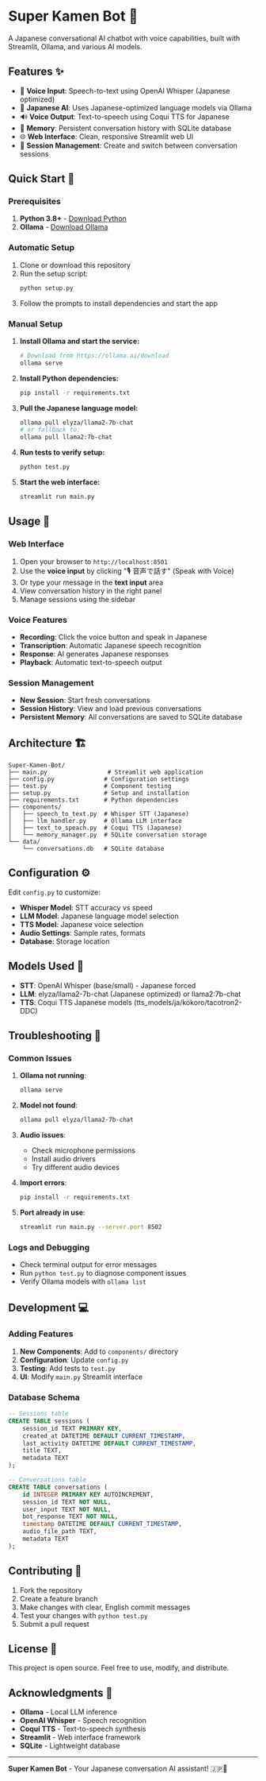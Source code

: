 # Super Kamen Bot 🤖

A Japanese conversational AI chatbot with voice capabilities, built with Streamlit, Ollama, and various AI models.

## Features ✨

- 🎤 **Voice Input**: Speech-to-text using OpenAI Whisper (Japanese optimized)
- 🧠 **Japanese AI**: Uses Japanese-optimized language models via Ollama
- 🔊 **Voice Output**: Text-to-speech using Coqui TTS for Japanese
- 💾 **Memory**: Persistent conversation history with SQLite database
- 🌐 **Web Interface**: Clean, responsive Streamlit web UI
- 🔄 **Session Management**: Create and switch between conversation sessions

## Quick Start 🚀

### Prerequisites

1. **Python 3.8+** - [Download Python](https://www.python.org/downloads/)
2. **Ollama** - [Download Ollama](https://ollama.ai/download)

### Automatic Setup

1. Clone or download this repository
2. Run the setup script:
   ```bash
   python setup.py
   ```
3. Follow the prompts to install dependencies and start the app

### Manual Setup

1. **Install Ollama and start the service:**
   ```bash
   # Download from https://ollama.ai/download
   ollama serve
   ```

2. **Install Python dependencies:**
   ```bash
   pip install -r requirements.txt
   ```

3. **Pull the Japanese language model:**
   ```bash
   ollama pull elyza/llama2-7b-chat
   # or fallback to:
   ollama pull llama2:7b-chat
   ```

4. **Run tests to verify setup:**
   ```bash
   python test.py
   ```

5. **Start the web interface:**
   ```bash
   streamlit run main.py
   ```

## Usage 💬

### Web Interface

1. Open your browser to `http://localhost:8501`
2. Use the **voice input** by clicking "🎙️ 音声で話す" (Speak with Voice)
3. Or type your message in the **text input** area
4. View conversation history in the right panel
5. Manage sessions using the sidebar

### Voice Features

- **Recording**: Click the voice button and speak in Japanese
- **Transcription**: Automatic Japanese speech recognition
- **Response**: AI generates Japanese responses
- **Playback**: Automatic text-to-speech output

### Session Management

- **New Session**: Start fresh conversations
- **Session History**: View and load previous conversations
- **Persistent Memory**: All conversations are saved to SQLite database

## Architecture 🏗️

```
Super-Kamen-Bot/
├── main.py                 # Streamlit web application
├── config.py              # Configuration settings
├── test.py                # Component testing
├── setup.py               # Setup and installation
├── requirements.txt       # Python dependencies
├── components/
│   ├── speech_to_text.py  # Whisper STT (Japanese)
│   ├── llm_handler.py     # Ollama LLM interface
│   ├── text_to_speach.py  # Coqui TTS (Japanese)
│   └── memory_manager.py  # SQLite conversation storage
└── data/
    └── conversations.db   # SQLite database
```

## Configuration ⚙️

Edit `config.py` to customize:

- **Whisper Model**: STT accuracy vs speed
- **LLM Model**: Japanese language model selection
- **TTS Model**: Japanese voice selection
- **Audio Settings**: Sample rates, formats
- **Database**: Storage location

## Models Used 🤖

- **STT**: OpenAI Whisper (base/small) - Japanese forced
- **LLM**: elyza/llama2-7b-chat (Japanese optimized) or llama2:7b-chat
- **TTS**: Coqui TTS Japanese models (tts_models/ja/kokoro/tacotron2-DDC)

## Troubleshooting 🔧

### Common Issues

1. **Ollama not running**:
   ```bash
   ollama serve
   ```

2. **Model not found**:
   ```bash
   ollama pull elyza/llama2-7b-chat
   ```

3. **Audio issues**:
   - Check microphone permissions
   - Install audio drivers
   - Try different audio devices

4. **Import errors**:
   ```bash
   pip install -r requirements.txt
   ```

5. **Port already in use**:
   ```bash
   streamlit run main.py --server.port 8502
   ```

### Logs and Debugging

- Check terminal output for error messages
- Run `python test.py` to diagnose component issues
- Verify Ollama models with `ollama list`

## Development 💻

### Adding Features

1. **New Components**: Add to `components/` directory
2. **Configuration**: Update `config.py`
3. **Testing**: Add tests to `test.py`
4. **UI**: Modify `main.py` Streamlit interface

### Database Schema

```sql
-- Sessions table
CREATE TABLE sessions (
    session_id TEXT PRIMARY KEY,
    created_at DATETIME DEFAULT CURRENT_TIMESTAMP,
    last_activity DATETIME DEFAULT CURRENT_TIMESTAMP,
    title TEXT,
    metadata TEXT
);

-- Conversations table
CREATE TABLE conversations (
    id INTEGER PRIMARY KEY AUTOINCREMENT,
    session_id TEXT NOT NULL,
    user_input TEXT NOT NULL,
    bot_response TEXT NOT NULL,
    timestamp DATETIME DEFAULT CURRENT_TIMESTAMP,
    audio_file_path TEXT,
    metadata TEXT
);
```

## Contributing 🤝

1. Fork the repository
2. Create a feature branch
3. Make changes with clear, English commit messages
4. Test your changes with `python test.py`
5. Submit a pull request

## License 📄

This project is open source. Feel free to use, modify, and distribute.

## Acknowledgments 🙏

- **Ollama** - Local LLM inference
- **OpenAI Whisper** - Speech recognition
- **Coqui TTS** - Text-to-speech synthesis
- **Streamlit** - Web interface framework
- **SQLite** - Lightweight database

---

**Super Kamen Bot** - Your Japanese conversation AI assistant! 🇯🇵🤖